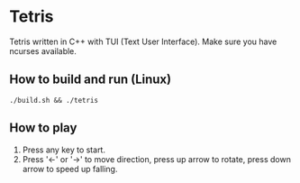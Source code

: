 # Tetris
Tetris written in C++ with TUI (Text User Interface).
Make sure you have ncurses available.

## How to build and run (Linux)
    ./build.sh && ./tetris

## How to play
1. Press any key to start.
2. Press '<-' or '->' to move direction, press up arrow to rotate, press down arrow to speed up falling.
